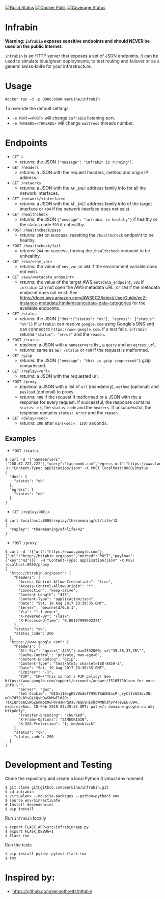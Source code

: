 [![Build Status](https://travis-ci.org/maruina/infrabin.svg?branch=master)](https://travis-ci.org/maruina/infrabin)
[![Docker Pulls](https://img.shields.io/docker/pulls/maruina/infrabin.svg)](https://hub.docker.com/r/maruina/infrabin/)
[![Coverage Status](https://coveralls.io/repos/github/maruina/infrabin/badge.svg?branch=master)](https://coveralls.io/github/maruina/infrabin?branch=master)
# Infrabin
**Warning: `infrabin` exposes sensitive endpoints and should NEVER be used on the public Internet.**

`infrabin` is an HTTP server that exposes a set of JSON endpoints. It can be used to simulate blue/green deployments, to test routing and failover or as a general swiss-knife for your infrastructure.

# Usage
```
docker run -d -p 8080:8080 maruina/infrabin
```
To override the default settings:
* `-e PORT=<PORT>` will change `infrabin` listening port.
* `-e THREADS=<THREADS>` will change `waitress` threads number.

# Endpoints
* `GET /`
    * _returns_: the JSON `{"message": "infrabin is running"}`.
* `GET /headers`
    * _returns_: a JSON with the request headers, method and origin IP address.
* `GET /networks`
    * _returns_: a JSON with the `AF_INET` address family info for all the network interfaces.
* `GET /network/<interface>`
    * _returns_: a JSON with the `AF_INET` address family info of the target interface or `404` if the network interface does not exist.
* `GET /healthcheck`
    * _returns_: the JSON `{"message": "infrabin is healthy"}` if healthy or the status code `503` if unhealthy.
* `POST /healthcheck/pass`
    * _returns_: `204` on success, resetting the `/healthcheck` endpoint to be healthy.
* `POST /healthcheck/fail`
    * _returns_: `204` on success, forcing the `/healthcheck` endpoint to be unhealthy.
* `GET /env/<env_var>`
    * _returns_: the value of `env_var` or `404` if the environment variable does not exist.
* `GET /aws/<metadata_endpoint>`
    * _returns_: the value of the target AWS `metadata_endpoint`, `501` if `infrabin` can not open the AWS metadata URL, or `404` if the metadata endpoint does not exist. See https://docs.aws.amazon.com/AWSEC2/latest/UserGuide/ec2-instance-metadata.html#instancedata-data-categories for the available endpoints.
* `GET /status`
    * _returns_: the JSON `{"dns":{"status": "ok"}, "egress": {"status": "ok"}}` if `infrabin` can resolve `google.com` using Google's DNS and can connect to `https://www.google.com`. If a test fails, `infrabin` returns `"status": "error"` and the `reason`.
* `POST /status`
    * _payload_: a JSON with a `nameservers` list, a `query` and an `egress_url`.
    * _returns_: same as `GET /status` or `400` if the request is malformed.
* `GET /gzip`
    * _returns_: the JSON `{"message": "this is gzip compressed"}` gzip compressed.
* `GET /replay/<url>`
    * _returns_: a JSON with the requested url.
* `POST /proxy`
    * _payload_: a JSON with a list of `url` (mandatory), `method` (optional) and `payload` (optional) to proxy.
    * _returns_: `400` if the request if malformed or a JSON with the a response for every request. If successful, the response contains `status: ok`, the `status_code` and the `headers`. If unsuccessful, the response contains `status: error` and the `reason`.
* `GET /delay/<sec>`
    * _returns_: `200` after `min(<sec>, 120)` seconds.

## Examples
* `POST /status`
```
$ curl -d '{"nameservers":["208.67.222.222"],"query":"facebook.com","egress_url":"https://www.facebook.com"}' -H "Content-Type: application/json" -X POST localhost:8080/status
{
  "dns": {
    "status": "ok"
  },
  "egress": {
    "status": "ok"
  }
}
```
* `GET /replay/<URL>`
```
$ curl localhost:8080/replay/the/meaning/of/life/42
{
  "replay": "the/meaning/of/life/42"
}
```
* `POST /proxy`
```
$ curl -d '[{"url":"https://www.google.com"},{"url":"http://httpbin.org/post","method":"POST","payload":{"key":"42"}}]' -H "Content-Type: application/json" -X POST localhost:8080/proxy
{
  "http://httpbin.org/post": {
    "headers": {
      "Access-Control-Allow-Credentials": "true",
      "Access-Control-Allow-Origin": "*",
      "Connection": "keep-alive",
      "Content-Length": "435",
      "Content-Type": "application/json",
      "Date": "Sat, 19 Aug 2017 23:39:35 GMT",
      "Server": "meinheld/0.6.1",
      "Via": "1.1 vegur",
      "X-Powered-By": "Flask",
      "X-Processed-Time": "0.00157999992371"
    },
    "status": "ok",
    "status_code": 200
  },
  "https://www.google.com": {
    "headers": {
      "Alt-Svc": "quic=\":443\"; ma=2592000; v=\"39,38,37,35\"",
      "Cache-Control": "private, max-age=0",
      "Content-Encoding": "gzip",
      "Content-Type": "text/html; charset=ISO-8859-1",
      "Date": "Sat, 19 Aug 2017 23:39:35 GMT",
      "Expires": "-1",
      "P3P": "CP=\"This is not a P3P policy! See https://www.google.com/support/accounts/answer/151657?hl=en for more info.\"",
      "Server": "gws",
      "Set-Cookie": "NID=110=gR5VUAdefT9VbTSdOHEaiP-_ryClfvAV3ovON-uOh7d59L8YsQjkQsbDwSNMwEl0JOj-7aXIQnbceL5WGZGnmbz9GFWFHsHPqRsCPaquyHIsboWMNkzhVr4Te2E6-D94; expires=Sun, 18-Feb-2018 23:39:35 GMT; path=/; domain=.google.co.uk; HttpOnly",
      "Transfer-Encoding": "chunked",
      "X-Frame-Options": "SAMEORIGIN",
      "X-XSS-Protection": "1; mode=block"
    },
    "status": "ok",
    "status_code": 200
  }
}
```

# Development and Testing
Clone the repository and create a local Python 3 virtual environment
```
$ git clone git@github.com:maruina/infrabin.git
$ cd infrabin
$ virtualenv --no-site-packages --python=python3 env
$ source env/bin/activate
# Install dependencies
$ pip install .
```
Run `infrabin` locally
```
$ export FLASK_APP=src/infrabin/app.py
$ export FLASK_DEBUG=1
$ flask run
```
Run the tests
```
$ pip install pytest pytest-flask tox
$ tox
```

# Inspired by:
* https://github.com/kennethreitz/httpbin

